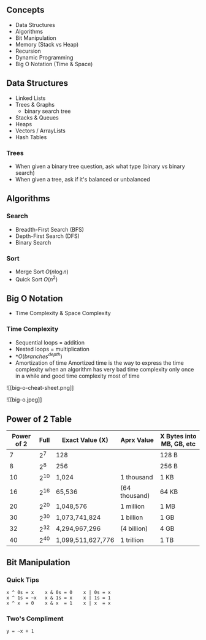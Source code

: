 ## Concepts
* Data Structures
* Algorithms
* Bit Manipulation
* Memory (Stack vs Heap)
* Recursion
* Dynamic Programming
* Big O Notation (Time & Space)

## Data Structures
* Linked Lists
* Trees & Graphs
	* binary search tree
* Stacks & Queues
* Heaps
* Vectors / ArrayLists
* Hash Tables

### Trees
* When given a binary tree question, ask what type (binary vs binary search)
* When given a tree, ask if it's balanced or unbalanced

## Algorithms
### Search
* Breadth-First Search (BFS)
* Depth-First Search (DFS)
* Binary Search
### Sort
* Merge Sort
	$O(n\log{n})$
* Quick Sort
	$O(n^2)$

## Big O Notation
* Time Complexity & Space Complexity
### Time Complexity
* Sequential loops = addition
* Nested loops = multiplication
* *$O(branches^{depth})$
* Amortization of time
	Amortized time is the way to express the time complexity when an algorithm has very bad time complexity only once in a while and good time complexity most of time

![[big-o-cheat-sheet.png]]

![[big-o.jpeg]]

## Power of 2 Table

Power of 2 | Full | Exact Value (X)   | Aprx Value    | X Bytes into MB, GB, etc
---        | ---  | ---               | ---           | ---
7  | $2^7$ | 128               |               | 128 B
8  | $2^8$ | 256               |               | 256 B
10 | $2^{10}$ | 1,024             | 1 thousand    | 1 KB
16 | $2^{16}$ | 65,536            | (64 thousand) | 64 KB
20 | $2^{20}$ | 1,048,576         | 1 million     | 1 MB
30 | $2^{30}$ | 1,073,741,824     | 1 billion     | 1 GB
32 | $2^{32}$ | 4,294,967,296     | (4 billion)   | 4 GB
40 | $2^{40}$ | 1,099,511,627,776 | 1 trillion    | 1 TB


## Bit Manipulation

### Quick Tips
```
x ^ 0s = x    x & 0s = 0    x | 0s = x
x ^ 1s = ~x   x & 1s = x    x | 1s = 1
x ^ x  = 0    x & x  = 1    x | x  = x
```

### Two's Compliment
```
y = ~x + 1
```

